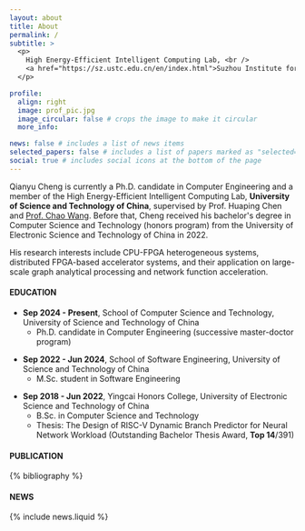 ```yaml
---
layout: about
title: About
permalink: /
subtitle: >
  <p>
    High Energy-Efficient Intelligent Computing Lab, <br />
    <a href="https://sz.ustc.edu.cn/en/index.html">Suzhou Institute for Advanced Research</a>, <a href="https://en.ustc.edu.cn/">University of Science and Technology of China</a>
  </p>

profile:
  align: right
  image: prof_pic.jpg
  image_circular: false # crops the image to make it circular
  more_info:

news: false # includes a list of news items
selected_papers: false # includes a list of papers marked as "selected={true}"
social: true # includes social icons at the bottom of the page
---
```



Qianyu Cheng is currently a Ph.D. candidate in Computer Engineering and a member of the High Energy-Efficient Intelligent Computing Lab, **University of Science and Technology of China**, supervised by Prof. Huaping Chen and [Prof. Chao Wang](http://staff.ustc.edu.cn/~cswang/). Before that, Cheng received his bachelor's degree in Computer Science and Technology (honors program) from the University of Electronic Science and Technology of China in 2022.


His research interests include CPU-FPGA heterogeneous systems, distributed FPGA-based accelerator systems, and their application on large-scale graph analytical processing and network function acceleration.


#### **EDUCATION**


<p></p>

- **Sep 2024 - Present**, School of Computer Science and Technology, University of Science and Technology of China
  - Ph.D. candidate in Computer Engineering (successive master-doctor program)

<p></p>

- **Sep 2022 - Jun 2024**, School of Software Engineering, University of Science and Technology of China
  - M.Sc. student in Software Engineering

<p></p>

- **Sep 2018 - Jun 2022**, Yingcai Honors College, University of Electronic Science and Technology of China
  - B.Sc. in Computer Science and Technology
  - Thesis: The Design of RISC-V Dynamic Branch Predictor for Neural Network Workload (Outstanding Bachelor Thesis Award, **Top 14**/391)

<p></p>


#### **PUBLICATION**


<!-- _pages/publications.md -->
<div class="publications">

{% bibliography %}

</div>


#### **NEWS**


{% include news.liquid %}
